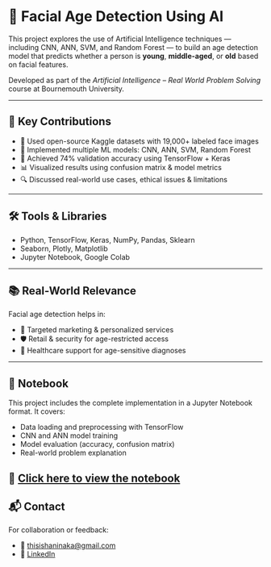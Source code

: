 # 🧠 Facial Age Detection Using AI

This project explores the use of Artificial Intelligence techniques — including CNN, ANN, SVM, and Random Forest — to build an age detection model that predicts whether a person is **young**, **middle-aged**, or **old** based on facial features.

Developed as part of the *Artificial Intelligence – Real World Problem Solving* course at Bournemouth University.

---

## 📌 Key Contributions

- 📸 Used open-source Kaggle datasets with 19,000+ labeled face images
- 🧪 Implemented multiple ML models: CNN, ANN, SVM, Random Forest
- 🧠 Achieved 74% validation accuracy using TensorFlow + Keras
- 📊 Visualized results using confusion matrix & model metrics
- 🔍 Discussed real-world use cases, ethical issues & limitations

---

## 🛠️ Tools & Libraries

- Python, TensorFlow, Keras, NumPy, Pandas, Sklearn  
- Seaborn, Plotly, Matplotlib  
- Jupyter Notebook, Google Colab


---

## 📚 Real-World Relevance

Facial age detection helps in:
- 🎯 Targeted marketing & personalized services
- 🛡️ Retail & security for age-restricted access
- 🏥 Healthcare support for age-sensitive diagnoses

---
## 🧠 Notebook

This project includes the complete implementation in a Jupyter Notebook format. It covers:

- Data loading and preprocessing with TensorFlow
- CNN and ANN model training
- Model evaluation (accuracy, confusion matrix)
- Real-world problem explanation

📘 [Click here to view the notebook](./age_detection_cnn_ann.ipynb)
---

## 📬 Contact

For collaboration or feedback:
- 📧 thisishaninaka@gmail.com
- 🔗 [LinkedIn](https://linkedin.com/in/hanina-ka)
